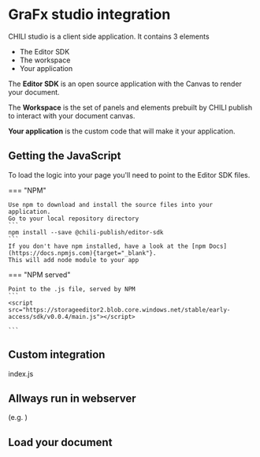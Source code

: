 # GraFx studio integration

CHILI studio is a client side application.
It contains 3 elements

- The Editor SDK
- The workspace
- Your application

The **Editor SDK** is an open source application with the Canvas to render your document.

The **Workspace** is the set of panels and elements prebuilt by CHILI publish to interact with your document canvas.

**Your application** is the custom code that will make it your application.

## Getting the JavaScript

To load the logic into your page you'll need to point to the Editor SDK files.

=== "NPM"

	Use npm to download and install the source files into your application.
	Go to your local repository directory
	```
	npm install --save @chili-publish/editor-sdk
	```
	If you don't have npm installed, have a look at the [npm Docs](https://docs.npmjs.com){target="_blank"}.
	This will add node module to your app

	
=== "NPM served"
	
	Point to the .js file, served by NPM
	```
	<script src="https://storageeditor2.blob.core.windows.net/stable/early-access/sdk/v0.0.4/main.js"></script>

	```

## Custom integration

index.js

## Allways run in webserver

(e.g. )

## Load your document

